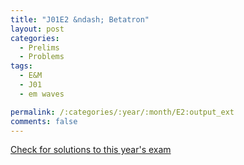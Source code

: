 ```yaml
---
title: "J01E2 &ndash; Betatron"
layout: post
categories:
  - Prelims
  - Problems
tags:
  - E&M
  - J01
  - em waves

permalink: /:categories/:year/:month/E2:output_ext
comments: false
---
```

<object data="2001J2E.pdf" type="application/pdf" width="100%" height="500"></object>
<div class="message"><a href='https://princetonprelim.com/prelim/6/'>Check for solutions to this year's exam</a></div>